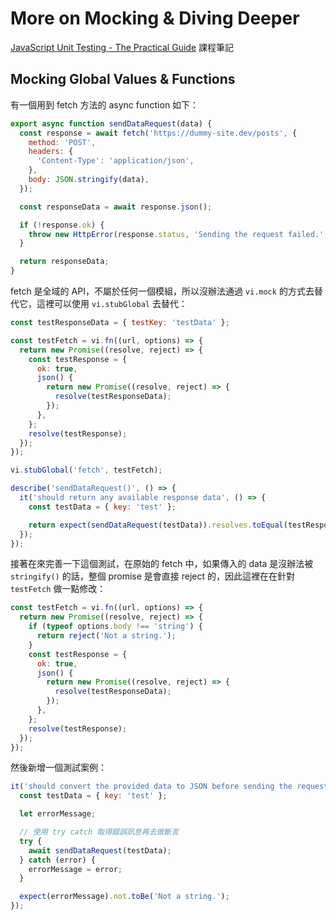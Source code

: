 # More on Mocking & Diving Deeper

[JavaScript Unit Testing - The Practical Guide](https://www.udemy.com/course/javascript-unit-testing-the-practical-guide/) 課程筆記

## Mocking Global Values & Functions

有一個用到 fetch 方法的 async function 如下：

```js
export async function sendDataRequest(data) {
  const response = await fetch('https://dummy-site.dev/posts', {
    method: 'POST',
    headers: {
      'Content-Type': 'application/json',
    },
    body: JSON.stringify(data),
  });

  const responseData = await response.json();

  if (!response.ok) {
    throw new HttpError(response.status, 'Sending the request failed.', responseData);
  }

  return responseData;
}
```

fetch 是全域的 API，不屬於任何一個模組，所以沒辦法通過 `vi.mock` 的方式去替代它，這裡可以使用 `vi.stubGlobal` 去替代：

```js
const testResponseData = { testKey: 'testData' };

const testFetch = vi.fn((url, options) => {
  return new Promise((resolve, reject) => {
    const testResponse = {
      ok: true,
      json() {
        return new Promise((resolve, reject) => {
          resolve(testResponseData);
        });
      },
    };
    resolve(testResponse);
  });
});

vi.stubGlobal('fetch', testFetch);

describe('sendDataRequest()', () => {
  it('should return any available response data', () => {
    const testData = { key: 'test' };

    return expect(sendDataRequest(testData)).resolves.toEqual(testResponseData);
  });
});
```

接著在來完善一下這個測試，在原始的 fetch 中，如果傳入的 data 是沒辦法被 `stringify()` 的話，整個 promise 是會直接 reject 的，因此這裡在在針對 `testFetch` 做一點修改：

```js {3-5}
const testFetch = vi.fn((url, options) => {
  return new Promise((resolve, reject) => {
    if (typeof options.body !== 'string') {
      return reject('Not a string.');
    }
    const testResponse = {
      ok: true,
      json() {
        return new Promise((resolve, reject) => {
          resolve(testResponseData);
        });
      },
    };
    resolve(testResponse);
  });
});
```

然後新增一個測試案例：

```js
it('should convert the provided data to JSON before sending the request', async () => {
  const testData = { key: 'test' };

  let errorMessage;

  // 使用 try catch 取得錯誤訊息再去做斷言
  try {
    await sendDataRequest(testData);
  } catch (error) {
    errorMessage = error;
  }

  expect(errorMessage).not.toBe('Not a string.');
});
```
